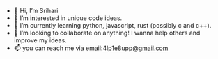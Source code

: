 - 👋 Hi, I’m Srihari
- 👀 I’m interested in unique code ideas.
- 🌱 I’m currently learning python, javascript, rust (possibly c and c++).
- 💞️ I’m looking to collaborate on anything! I wanna help others and improve my ideas.
- 📫 you can reach me via email:4lp1e8upp@gmail.com

<!---
SrihariLegend/SrihariLegend is a ✨ special ✨ repository because its `README.md` (this file) appears on your GitHub profile.
You can click the Preview link to take a look at your changes.
--->
